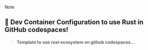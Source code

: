 > [!NOTE]
> ## 🎒 Dev Container Configuration to use Rust in GitHub codespaces!
> > #### **Template to use rust ecosystem on github codespaces...**